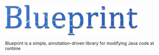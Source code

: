 <img src="docs/blueprint_logo.png" alt="Blueprint Logo" height="100">

Blueprint is a simple, annotation-driven library for modifying Java code at runtime
